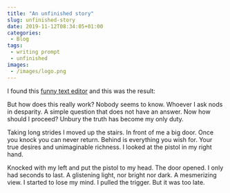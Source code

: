 ```yaml
---
title: "An unfinished story"
slug: unfinished-story
date: 2019-11-12T08:34:05+01:00
categories:
 - Blog
tags:
 - writing prompt
 - unfinished
images:
 - /images/logo.png
---
```


I found this [funny text editor](https://rolandasb.github.io/firstdraft/) and this was the result:

But how does this really work?
Nobody seems to know.
Whoever I ask nods in desparity.
A simple question that does not have an answer.
Now how should I proceed?
Unbury the truth has become my only duty.

Taking long strides I moved up the stairs.
In front of me a big door.
Once you knock you can never return.
Behind is everything you wish for.
Your true desires and unimaginable richness.
I looked at the pistol in my right hand.

Knocked with my left and put the pistol to my head.
The door opened. I only had seconds to last.
A glistening light, nor bright nor dark.
A mesmerizing view. I started to lose my mind.
I pulled the trigger.
But it was too late.